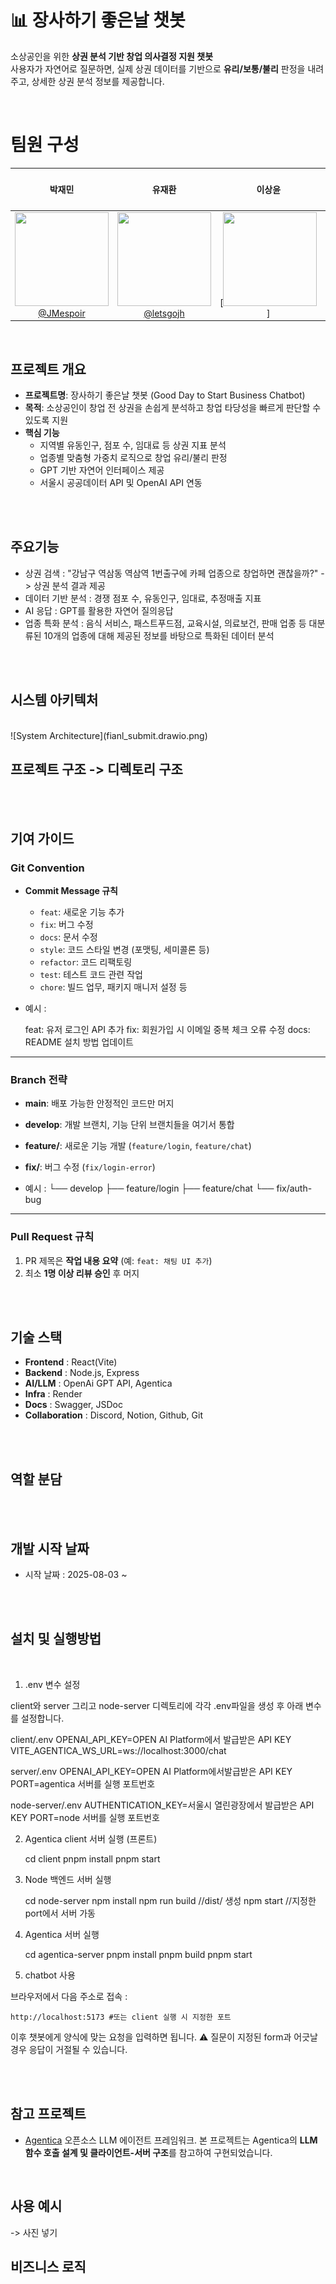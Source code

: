 # 📊 장사하기 좋은날 챗봇

소상공인을 위한 **상권 분석 기반 창업 의사결정 지원 챗봇**  
사용자가 자연어로 질문하면, 실제 상권 데이터를 기반으로 **유리/보통/불리** 판정을 내려주고, 상세한 상권 분석 정보를 제공합니다.

<br>

# 팀원 구성

<div align="center">

| **박재민** | **유재환** | **이상윤** | **이제원** | **차기원** | **전우진** |
| :------: |  :------: | :------: | :------: | :------: | :------: |
| [<img src="https://avatars.githubusercontent.com/u/104808174?v=4" height=150 width=150> <br/> @JMespoir](https://github.com/JMespoir) | [<img src="https://avatars.githubusercontent.com/u/138412939?v=4" height=150 width=150> <br/> @letsgojh](https://github.com/letsgojh) | [<img src="https://avatars.githubusercontent.com/u/112460506?v=4" height=150 width=150> <br/>] | [<img src="https://avatars.githubusercontent.com/u/105234406?v=4" height=150 width=150> <br/> @cozymob](https://github.com/cozymob) |[<img src="https://avatars.githubusercontent.com/u/189634852?v=4" height=150 width=150> <br/> @cha9572](https://github.com/journey-ji) |

</div>

<br>

## 프로젝트 개요
- **프로젝트명**: 장사하기 좋은날 챗봇 (Good Day to Start Business Chatbot)
- **목적**: 소상공인이 창업 전 상권을 손쉽게 분석하고 창업 타당성을 빠르게 판단할 수 있도록 지원
- **핵심 기능**
  - 지역별 유동인구, 점포 수, 임대료 등 상권 지표 분석
  - 업종별 맞춤형 가중치 로직으로 창업 유리/불리 판정
  - GPT 기반 자연어 인터페이스 제공
  - 서울시 공공데이터 API 및 OpenAI API 연동

<br>

<br>

## 주요기능
- 상권 검색 : "강남구 역삼동 역삼역 1번출구에 카페 업종으로 창업하면 괜찮을까?" -> 상권 분석 결과 제공
- 데이터 기반 분석 : 경쟁 점포 수, 유동인구, 임대료, 추정매출 지표
- AI 응답 : GPT를 활용한 자연어 질의응답
- 업종 특화 분석 : 음식 서비스, 패스트푸드점, 교육시설, 의료보건, 판매 업종 등 대분류된 10개의 업종에 대해 제공된 정보를 바탕으로 특화된 데이터 분석

<br>


<br>


## 시스템 아키텍처

<br>
![System Architecture](fianl_submit.drawio.png)

<br>


## 프로젝트 구조 -> 디렉토리 구조


<br>


<br>


## 기여 가이드

### Git Convention
- **Commit Message 규칙**
  - `feat`: 새로운 기능 추가  
  - `fix`: 버그 수정  
  - `docs`: 문서 수정  
  - `style`: 코드 스타일 변경 (포맷팅, 세미콜론 등)  
  - `refactor`: 코드 리팩토링  
  - `test`: 테스트 코드 관련 작업  
  - `chore`: 빌드 업무, 패키지 매니저 설정 등

- 예시 :

    feat: 유저 로그인 API 추가
    fix: 회원가입 시 이메일 중복 체크 오류 수정
    docs: README 설치 방법 업데이트

---
### Branch 전략
- **main**: 배포 가능한 안정적인 코드만 머지  
- **develop**: 개발 브랜치, 기능 단위 브랜치들을 여기서 통합  
- **feature/**: 새로운 기능 개발 (`feature/login`, `feature/chat`)  
- **fix/**: 버그 수정 (`fix/login-error`)

- 예시 :
└── develop
├── feature/login
├── feature/chat
└── fix/auth-bug

--- 

### Pull Request 규칙
1. PR 제목은 **작업 내용 요약** (예: `feat: 채팅 UI 추가`)  
2. 최소 **1명 이상 리뷰 승인** 후 머지


<br>

<br>


## 기술 스택
- **Frontend** : React(Vite)
- **Backend** : Node.js, Express
- **AI/LLM** : OpenAi GPT API, Agentica
- **Infra** : Render
- **Docs** : Swagger, JSDoc
- **Collaboration** : Discord, Notion, Github, Git


<br>

<br>


## 역할 분담


<br>

<br>


## 개발 시작 날짜


- 시작 날짜 : 2025-08-03 ~

<br>

<br>


## 설치 및 실행방법


<br>

1. .env 변수 설정

client와 server 그리고 node-server 디렉토리에 각각 .env파일을 생성 후 아래 변수를 설정합니다.

client/.env
    OPENAI_API_KEY=OPEN AI Platform에서 발급받은 API KEY
    VITE_AGENTICA_WS_URL=ws://localhost:3000/chat


server/.env
    OPENAI_API_KEY=OPEN AI Platform에서발급받은 API KEY
    PORT=agentica 서버를 실행 포트번호

node-server/.env
    AUTHENTICATION_KEY=서울시 열린광장에서 발급받은 API KEY
    PORT=node 서버를 실행 포트번호


2. Agentica client 서버 실행 (프론트)

    cd client
    pnpm install
    pnpm start

3. Node 백엔드 서버 실행

    cd node-server
    npm install
    npm run build //dist/ 생성
    npm start //지정한 port에서 서버 가동

4. Agentica 서버 실행

    cd agentica-server
    pnpm install
    pnpm build
    pnpm start

5. chatbot 사용

브라우저에서 다음 주소로 접속 : 

    http://localhost:5173 #또는 client 실행 시 지정한 포트
    
이후 챗봇에게 양식에 맞는 요청을 입력하면 됩니다.
⚠️ 질문이 지정된 form과 어긋날 경우 응답이 거절될 수 있습니다.

<br>


<br>

## 참고 프로젝트
- [Agentica](https://github.com/wrtnlabs/agentica)
    오픈소스 LLM 에이전트 프레임워크.
    본 프로젝트는 Agentica의 **LLM 함수 호출 설계 및 클라이언트-서버 구조**를 참고하여 구현되었습니다.

<br>

## 사용 예시

-> 사진 넣기

## 비즈니스 로직 
